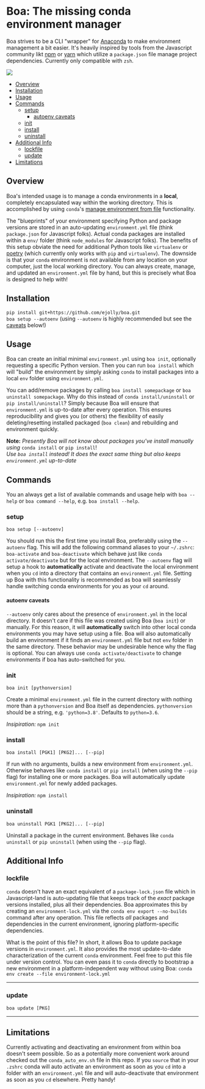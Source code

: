 # Boa: The missing conda environment manager

Boa strives to be a CLI "wrapper" for [Anaconda](https://anaconda.org/) to make environment management a bit easier. It's heavily inspired by tools from the Javascript community likt [npm](https://www.npmjs.com/) or [yarn](https://yarnpkg.com/) which utilize a `package.json` file manage project dependencies. Currently only compatible with `zsh`. 

![](boa.gif)

- [Overview](#overview)
- [Installation](#installation)
- [Usage](#usage)
- [Commands](#commands)
  - [setup](#setup)
    - [autoenv caveats](#autoenv-caveats)
  - [init](#init)
  - [install](#install)
  - [uninstall](#uninstall)
- [Additional Info](#additional-info)
  - [lockfile](#lockfile)
  - [update](#update)
- [Limitations](#limitations)

## Overview

Boa's intended usage is to manage a conda environments in a **local**, completely encapsulated way within the working directory. This is accomplished by using `conda`'s [manage environment from file](https://docs.conda.io/projects/conda/en/latest/user-guide/tasks/manage-environments.html#creating-an-environment-from-an-environment-yml-file) functionality.


The "blueprints" of your environment specifying Python and package versions are stored in an auto-updating `environment.yml` file (think `package.json` for Javascript folks). Actual conda packages are installed within a `env/` folder (think `node_modules` for Javascript folks). The benefits of this setup obviate the need for additional Python tools like `virtualenv` or [poetry](https://python-poetry.org/) (which currently only works with `pip` and `virtualenv`). The downside is that your `conda` environment is not available from any location on your computer, just the local working directory. You can always create, manage, and updated an `environment.yml` file by hand, but this is precisely what Boa is designed to help with!

## Installation

`pip install git+https://github.com/ejolly/boa.git`  
`boa setup --autoenv`  (using `--autoenv` is highly recommended but see the [caveats](#autoenv-caveats) below!)


## Usage

Boa can create an initial minimal `environment.yml` using `boa init`, optionally requesting a specific Python version. Then you can run `boa install` which will "build" the environment by simply asking `conda` to install packages into a local `env` folder using `environment.yml`. 

You can add/remove packages by calling `boa install somepackage` or `boa uninstall somepackage`. Why do this instead of `conda install/uninstall` or `pip install/uninstall`? Simply because Boa will ensure that `environment.yml` is up-to-date after every operation. This ensures reproducibility and gives you (or others) the flexibility of easily deleting/resetting installed packaged (`boa clean`) and rebuilding and environment quickly. 

**Note:** *Presently Boa will not know about packages you've install manually using* `conda install` or `pip install`!  
*Use `boa install` instead! It does the exact same thing but also keeps `environment.yml` up-to-date*

## Commands

You an always get a list of available commands and usage help with `boa --help` or `boa command --help`, e.g. `boa install --help`.


### setup

`boa setup [--autoenv]`

You should run this the first time you install Boa, preferablly using the `--autoenv` flag. This will add the following command aliases to your `~/.zshrc`: `boa-activate` and `boa-deactivate` which behave just like `conda activate/deactivate` but for the local environment. The `--autoenv` flag will setup a hook to **automatically** activate and deactivate the local environment when you `cd` into a directory that contains an `environment.yml` file. Setting up Boa with this functionality is recommended as boa will seamlessly handle switching conda environments for you as your `cd` around. 

#### autoenv caveats

`--autoenv` only cares about the presence of `environment.yml` in the local directory. It doesn't care if this file was created using Boa (`boa init`) or manually. For this reason, it will **automatically** switch into other local conda environments you may have setup using a file. Boa will also automatically build an environment if it finds an `environment.yml` file but not `env` folder in the same directory. These behavior may be undesirable hence why the flag is optional. You can always use `conda activate/deactivate` to change environments if boa has auto-switched for you.

### init

`boa init [pythonversion]`  

Create a minimal `environment.yml` file in the current directory with nothing more than a `pythonversion` and Boa itself as dependencies. `pythonversion` should be a string, e.g. `'python=3.8'`. Defaults to `python=3.6`.  

*Insipiration:* `npm init`

### install

`boa install [PGK1] [PKG2]... [--pip]`

If run with no arguments, builds a new environment from `environment.yml`. Otherwise behaves like `conda install` or `pip install` (when using the `--pip` flag) for installing one or more packages. Boa will automatically update `environment.yml` for newly added packages. 

*Insipiration:* `npm install`

### uninstall

`boa uninstall PGK1 [PKG2]... [--pip]`

Uninstall a package in the current environment. Behaves like `conda uninstall` or `pip uninstall` (when using the `--pip` flag). 

## Additional Info  

### lockfile  

`conda` doesn't have an exact equivalent of a `package-lock.json` file which in Javascript-land is auto-updating file that keeps track of the *exact* package versions installed, plus all their dependencies. Boa approximates this by creating an `environment-lock.yml` via the `conda env export --no-builds` command after any operation. This file reflects *all* packages and dependencies in the current environment, ignoring platform-specific dependencies. 

What is the point of this file? In short, it allows Boa to update package versions in `environment.yml`. It also provides the most update-to-date characterization of the current `conda` environment. Feel free to put this file under version control. You can even pass it to `conda` directly to bootstrap a new environment in a platform-independent way without using Boa: `conda env create --file environment-lock.yml`

---


### update

`boa update [PKG]`

---

## Limitations
Currently activating and deactivating an environment from within boa doesn't seem possible. So as a potentially more convenient work around checked out the `conda_auto_env.sh` file in this repo. If you `source` that in your `.zshrc` conda will auto activate an environment as soon as you `cd` into a folder with an `environment.yml` file and will auto-deactivate that environment as soon as you `cd` elsewhere. Pretty handy!
